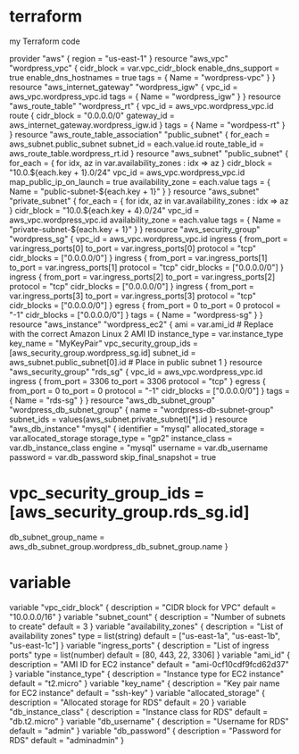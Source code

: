 # terraform
my Terraform code

provider "aws" {
  region = "us-east-1"
}
resource "aws_vpc" "wordpress_vpc" {
  cidr_block = var.vpc_cidr_block
  enable_dns_support = true
  enable_dns_hostnames = true
  tags = {
    Name = "wordpress-vpc"
  }
}
resource "aws_internet_gateway" "wordpress_igw" {
  vpc_id = aws_vpc.wordpress_vpc.id
  tags = {
    Name = "wordpress_igw"
  }
}
resource "aws_route_table" "wordpress_rt" {
  vpc_id = aws_vpc.wordpress_vpc.id
  route {
    cidr_block = "0.0.0.0/0"
    gateway_id = aws_internet_gateway.wordpress_igw.id
  }
  tags = {
    Name = "wordpess-rt"
  }
}
resource "aws_route_table_association" "public_subnet" {
  for_each = aws_subnet.public_subnet
  subnet_id      = each.value.id
  route_table_id = aws_route_table.wordpress_rt.id
}
resource "aws_subnet" "public_subnet" {
  for_each = { for idx, az in var.availability_zones : idx => az }
  cidr_block = "10.0.${each.key + 1}.0/24"
  vpc_id = aws_vpc.wordpress_vpc.id
  map_public_ip_on_launch = true
  availability_zone = each.value
  tags = {
    Name = "public-subnet-${each.key + 1}"
  }
}
resource "aws_subnet" "private_subnet" {
  for_each = { for idx, az in var.availability_zones : idx => az }
  cidr_block = "10.0.${each.key + 4}.0/24"
  vpc_id = aws_vpc.wordpress_vpc.id
  availability_zone = each.value
  tags = {
    Name = "private-subnet-${each.key + 1}"
  }
}
resource "aws_security_group" "wordpress_sg" {
  vpc_id = aws_vpc.wordpress_vpc.id
  ingress {
    from_port   = var.ingress_ports[0]
    to_port     = var.ingress_ports[0]
    protocol    = "tcp"
    cidr_blocks = ["0.0.0.0/0"]
  }
  ingress {
    from_port   = var.ingress_ports[1]
    to_port     = var.ingress_ports[1]
    protocol    = "tcp"
    cidr_blocks = ["0.0.0.0/0"]
  }
  ingress {
    from_port   = var.ingress_ports[2]
    to_port     = var.ingress_ports[2]
    protocol    = "tcp"
    cidr_blocks = ["0.0.0.0/0"]
  }
  ingress {
    from_port   = var.ingress_ports[3]
    to_port     = var.ingress_ports[3]
    protocol    = "tcp"
    cidr_blocks = ["0.0.0.0/0"]
  }
  egress {
    from_port   = 0
    to_port     = 0
    protocol    = "-1"
    cidr_blocks = ["0.0.0.0/0"]
  }
  tags = {
    Name = "wordpress-sg"
  }
}
resource "aws_instance" "wordpress_ec2" {
  ami           = var.ami_id  # Replace with the correct Amazon Linux 2 AMI ID
  instance_type = var.instance_type
  key_name      = "MyKeyPair"
  vpc_security_group_ids = [aws_security_group.wordpress_sg.id]
  subnet_id     = aws_subnet.public_subnet[0].id  # Place in public subnet 1
}
resource "aws_security_group" "rds_sg" {
  vpc_id = aws_vpc.wordpress_vpc.id
  ingress {
    from_port   = 3306
    to_port     = 3306
    protocol    = "tcp"
  }
  egress {
    from_port   = 0
    to_port     = 0
    protocol    = "-1"
    cidr_blocks = ["0.0.0.0/0"]
  }
  tags = {
    Name = "rds-sg"
  }
}
resource "aws_db_subnet_group" "wordpress_db_subnet_group" {
  name       = "wordpress-db-subnet-group"
  subnet_ids = values(aws_subnet.private_subnet)[*].id
}
resource "aws_db_instance" "mysql" {
  identifier            = "mysql"
  allocated_storage     = var.allocated_storage
  storage_type          = "gp2"
  instance_class        = var.db_instance_class
  engine                = "mysql"
  username              = var.db_username
  password              = var.db_password
  skip_final_snapshot   = true
# vpc_security_group_ids = [aws_security_group.rds_sg.id]
  db_subnet_group_name  = aws_db_subnet_group.wordpress_db_subnet_group.name
}








# variable 


variable "vpc_cidr_block" {
  description = "CIDR block for VPC"
  default     = "10.0.0.0/16"
}
variable "subnet_count" {
  description = "Number of subnets to create"
  default     = 3
}
variable "availability_zones" {
  description = "List of availability zones"
  type        = list(string)
  default     = ["us-east-1a", "us-east-1b", "us-east-1c"]
}
variable "ingress_ports" {
  description = "List of ingress ports"
  type        = list(number)
  default     = [80, 443, 22, 3306]
}
variable "ami_id" {
  description = "AMI ID for EC2 instance"
  default     = "ami-0cf10cdf9fcd62d37"
}
variable "instance_type" {
  description = "Instance type for EC2 instance"
  default     = "t2.micro"
}
variable "key_name" {
  description = "Key pair name for EC2 instance"
  default     = "ssh-key"
}
variable "allocated_storage" {
  description = "Allocated storage for RDS"
  default     = 20
}
variable "db_instance_class" {
  description = "Instance class for RDS"
  default     = "db.t2.micro"
}
variable "db_username" {
  description = "Username for RDS"
  default     = "admin"
}
variable "db_password" {
  description = "Password for RDS"
  default     = "adminadmin"
}
